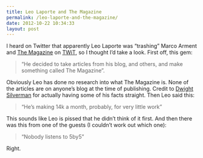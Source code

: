 ```yaml
---
title: Leo Laporte and The Magazine
permalink: /leo-laporte-and-the-magazine/
date: 2012-10-22 10:34:33
layout: post
---
```


I heard on Twitter that apparently Leo Laporte was “trashing” Marco Arment and [The Magazine](http://the-magazine.org) on [TWiT](http://twit.tv/show/this-week-in-tech/376), so I thought I’d take a look. First off, this gem:

> “He decided to take articles from his blog, and others, and make something called The Magazine”.

Obviously Leo has done no research into what The Magazine is. None of the articles are on anyone’s blog at the time of publishing. Credit to [Dwight Silverman](http://twitter.com/dsilverman) for actually having some of his facts straight. Then Leo said this:

> “He’s making 14k a month, probably, for very little work”

This sounds like Leo is pissed that he didn’t think of it first. And then there was this from one of the guests (I couldn’t work out which one):

> “Nobody listens to 5by5”

Right.
